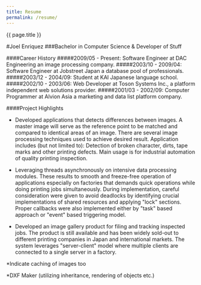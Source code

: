 ```yaml
---
title: Resume
permalink: /resume/
---
```


{{ page.title }}

#Joel Enriquez
###Bachelor in Computer Science & Developer of Stuff

####Career History
#####2009/05 - Present: Software Engineer at DAC Engineering an image processing company.
#####2003/10 - 2009/04: Software Engineer at Jobstreet Japan a database pool of professionals.
#####2003/12 - 2004/09: Student at KAI Japanese language school.
#####2002/10 - 2003/06: Web Developer at Toson Systems Inc., a platform independent web solutions provider.
#####2001/03 - 2002/09: Computer Programmer at Alvion Asia a marketing and data list platform company.

####Project Highlights
- Developed applications that detects differences between images. A master image will serve as the reference point to be matched and compared to identical areas of an image. There are several image processing techniques used to achieve desired result. Application includes (but not limited to): Detection of broken character, dirts, tape marks and other printing defects. Main usage is for industrial automation of quality printing inspection.

- Leveraging threads asynchronously on intensive data processing modules. These results to smooth and freeze-free operation of applications especially on factories that demands quick operations while doing printing jobs simultaneously. During implementation, careful consideration were given to avoid deadlocks by identifying crucial implementations of shared resources and applying "lock" sections. Proper callbacks were also implemented either by "task" based approach or "event" based triggering model.

- Developed an image gallery product for filing and tracking inspected jobs. The product is still available and has been widely sold-out to different printing companies in Japan and international markets. The system leverages "server-client" model where multiple clients are connected to a single server in a factory.

*Indicate caching of images too

*DXF Maker (utilizing inheritance, rendering of objects etc.)
